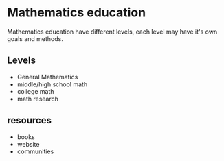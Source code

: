 # Mathematics education
Mathematics education have different levels, each level may have it's own goals and methods.

## Levels
 * General Mathematics
 * middle/high school math
 * college math
 * math research
 
## resources
 * books
 * website
 * communities
